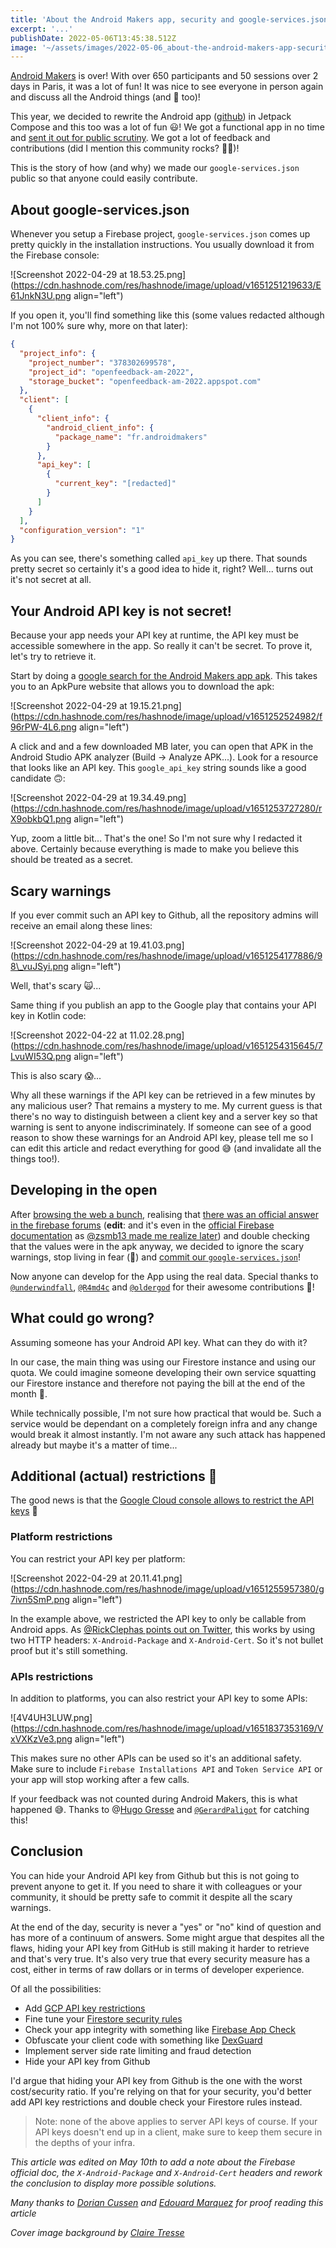 ```yaml
---
title: 'About the Android Makers app, security and google-services.json'
excerpt: '...'
publishDate: 2022-05-06T13:45:38.512Z
image: '~/assets/images/2022-05-06_about-the-android-makers-app-security-and-google-servicesjson/3nQMK1bsA.png'
---
```


[Android Makers](https://androidmakers.fr/) is over! With over 650 participants and 50 sessions over 2 days in Paris, it was a lot of fun! It was nice to see everyone in person again and discuss all the Android things (and 🍻 too)!

This year, we decided to rewrite the Android app ([github](https://github.com/paug/AndroidMakersApp)) in Jetpack Compose and this too was a lot of fun 😃! We got a functional app in no time and [sent it out for public scrutiny](https://twitter.com/martinbonnin/status/1516377118355111936). We got a lot of feedback and contributions (did I mention this community rocks? 🤘💙)!

This is the story of how (and why) we made our `google-services.json` public so that anyone could easily contribute.

## About google-services.json

Whenever you setup a Firebase project, `google-services.json` comes up pretty quickly in the installation instructions. You usually download it from the Firebase console:

!\[Screenshot 2022-04-29 at 18.53.25.png\](https://cdn.hashnode.com/res/hashnode/image/upload/v1651251219633/E61JnkN3U.png align="left")

If you open it, you'll find something like this (some values redacted although I'm not 100% sure why, more on that later):

```json
{
  "project_info": {
    "project_number": "378302699578",
    "project_id": "openfeedback-am-2022",
    "storage_bucket": "openfeedback-am-2022.appspot.com"
  },
  "client": [
    {
      "client_info": {
        "android_client_info": {
          "package_name": "fr.androidmakers"
        }
      },
      "api_key": [
        {
          "current_key": "[redacted]"
        }
      ]
    }
  ],
  "configuration_version": "1"
}
```

As you can see, there's something called `api_key` up there. That sounds pretty secret so certainly it's a good idea to hide it, right? Well... turns out it's not secret at all.

## Your Android API key is not secret!

Because your app needs your API key at runtime, the API key must be accessible somewhere in the app. So really it can't be secret. To prove it, let's try to retrieve it.

Start by doing a [google search for the Android Makers app apk](https://www.google.com/search?q=fr.paug.androidmakers+apk&oq=fr.paug.androidmakers+apk). This takes you to an ApkPure website that allows you to download the apk:

!\[Screenshot 2022-04-29 at 19.15.21.png\](https://cdn.hashnode.com/res/hashnode/image/upload/v1651252524982/f96rPW-4L6.png align="left")

A click and and a few downloaded MB later, you can open that APK in the Android Studio APK analyzer (Build -\> Analyze APK...). Look for a resource that looks like an API key. This `google_api_key` string sounds like a good candidate 🙃:

!\[Screenshot 2022-04-29 at 19.34.49.png\](https://cdn.hashnode.com/res/hashnode/image/upload/v1651253727280/rX9obkbQ1.png align="left")

Yup, zoom a little bit... That's the one! So I'm not sure why I redacted it above. Certainly because everything is made to make you believe this should be treated as a secret.

## Scary warnings

If you ever commit such an API key to Github, all the repository admins will receive an email along these lines:

!\[Screenshot 2022-04-29 at 19.41.03.png\](https://cdn.hashnode.com/res/hashnode/image/upload/v1651254177886/98\_vuJSyi.png align="left")

Well, that's scary 🙀...

Same thing if you publish an app to the Google play that contains your API key in Kotlin code:

!\[Screenshot 2022-04-22 at 11.02.28.png\](https://cdn.hashnode.com/res/hashnode/image/upload/v1651254315645/7LvuWI53Q.png align="left")

This is also scary 😱...

Why all these warnings if the API key can be retrieved in a few minutes by any malicious user? That remains a mystery to me. My current guess is that there's no way to distinguish between a client key and a server key so that warning is sent to anyone indiscriminately. If someone can see of a good reason to show these warnings for an Android API key, please tell me so I can edit this article and redact everything for good 😅 (and invalidate all the things too!).

## Developing in the open

After [browsing the web a bunch](https://stackoverflow.com/questions/37358340/should-i-add-the-google-services-json-from-firebase-to-my-repository), realising that [there was an official answer in the firebase forums](https://groups.google.com/g/firebase-talk/c/bamCgTDajkw/m/uVEJXjtiBwAJ) (**edit**: and it's even in the [official Firebase documentation](https://firebase.google.com/docs/projects/learn-more#config-files-objects) as [@zsmb13 made me realize later](https://twitter.com/zsmb13/status/1524010043779211267)) and double checking that the values were in the apk anyway, we decided to ignore the scary warnings, stop living in fear (🤘) and [commit our `google-services.json`](https://github.com/paug/AndroidMakersApp/pull/100)!

Now anyone can develop for the App using the real data. Special thanks to [`@underwindfall`](https://github.com/underwindfall), [`@R4md4c`](https://github.com/R4md4c) and [`@oldergod`](https://github.com/oldergod) for their awesome contributions 💙!

## What could go wrong?

Assuming someone has your Android API key. What can they do with it?

In our case, the main thing was using our Firestore instance and using our quota. We could imagine someone developing their own service squatting our Firestore instance and therefore not paying the bill at the end of the month 💸.

While technically possible, I'm not sure how practical that would be. Such a service would be dependant on a completely foreign infra and any change would break it almost instantly. I'm not aware any such attack has happened already but maybe it's a matter of time...

## Additional (actual) restrictions 🔐

The good news is that the [Google Cloud console allows to restrict the API keys](https://cloud.google.com/docs/authentication/api-keys#api_key_restrictions) 🎉

### Platform restrictions

You can restrict your API key per platform:

!\[Screenshot 2022-04-29 at 20.11.41.png\](https://cdn.hashnode.com/res/hashnode/image/upload/v1651255957380/g7ivn5SmP.png align="left")

In the example above, we restricted the API key to only be callable from Android apps. As [@RickClephas points out on Twitter](https://twitter.com/RickClephas/status/1524079729783066625), this works by using two HTTP headers: `X-Android-Package` and `X-Android-Cert`. So it's not bullet proof but it's still something.

### APIs restrictions

In addition to platforms, you can also restrict your API key to some APIs:

!\[4V4UH3LUW.png\](https://cdn.hashnode.com/res/hashnode/image/upload/v1651837353169/VxVXKzVe3.png align="left")

This makes sure no other APIs can be used so it's an additional safety. Make sure to include `Firebase Installations API` and `Token Service API` or your app will stop working after a few calls.

If your feedback was not counted during Android Makers, this is what happened 😅. Thanks to @[Hugo Gresse](@HugoGresse) and [`@GerardPaligot`](https://github.com/GerardPaligot) for catching this!

## Conclusion

You can hide your Android API key from Github but this is not going to prevent anyone to get it. If you need to share it with colleagues or your community, it should be pretty safe to commit it despite all the scary warnings.

At the end of the day, security is never a "yes" or "no" kind of question and has more of a continuum of answers. Some might argue that despites all the flaws, hiding your API key from GitHub is still making it harder to retrieve and that's very true. It's also very true that every security measure has a cost, either in terms of raw dollars or in terms of developer experience.

Of all the possibilities:

- Add [GCP API key restrictions](https://cloud.google.com/docs/authentication/api-keys#api_key_restrictions)
- Fine tune your [Firestore security rules](https://firebase.google.com/docs/firestore/security/get-started)
- Check your app integrity with something like [Firebase App Check](https://firebase.google.com/docs/app-check)
- Obfuscate your client code with something like [DexGuard](https://www.guardsquare.com/dexguard)
- Implement server side rate limiting and fraud detection
- Hide your API key from Github

I'd argue that hiding your API key from Github is the one with the worst cost/security ratio.
If you're relying on that for your security, you'd better add API key restrictions and double check your Firestore rules instead.

> Note: none of the above applies to server API keys of course. If your API keys doesn't end up in a client, make sure to keep them secure in the depths of your infra.

_This article was edited on May 10th to add a note about the Firebase official doc, the `X-Android-Package` and `X-Android-Cert` headers and rework the conclusion to display more possible solutions._

_Many thanks to [Dorian Cussen](https://twitter.com/doriancussen) and [Edouard Marquez](https://www.edouard-marquez.me/) for proof reading this article_

_Cover image background by [Claire Tresse](https://flic.kr/p/KjcUHo)_
